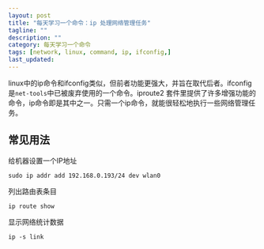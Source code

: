 ```yaml
---
layout: post
title: "每天学习一个命令：ip 处理网络管理任务"
tagline: ""
description: ""
category: 每天学习一个命令
tags: [network, linux, command, ip, ifconfig,]
last_updated: 
---
```


linux中的ip命令和ifconfig类似，但前者功能更强大，并旨在取代后者。ifconfig是`net-tools`中已被废弃使用的一个命令。iproute2 套件里提供了许多增强功能的命令，ip命令即是其中之一。只需一个ip命令，就能很轻松地执行一些网络管理任务。

## 常见用法
给机器设置一个IP地址

    sudo ip addr add 192.168.0.193/24 dev wlan0

列出路由表条目

    ip route show

显示网络统计数据

    ip -s link

